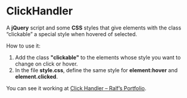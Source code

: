 # ClickHandler
A **jQuery** script and some **CSS** styles that give elements with the class “clickable” a special style when hovered of selected.

How to use it:
1. Add the class **"clickable"** to the elements whose style you want to change on click or hover.
2. In the file **style.css**, define the same style for **element:hover** and **element.clicked**.

You can see it working at [Click Handler – Ralf’s Portfolio](http://ralf.infinityfreeapp.com/click-handler/).
